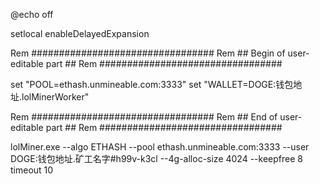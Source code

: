 @echo off
 
setlocal enableDelayedExpansion
 
Rem #################################
Rem ## Begin of user-editable part ##
Rem #################################
 
set "POOL=ethash.unmineable.com:3333"
set "WALLET=DOGE:钱包地址.lolMinerWorker"										
 
Rem #################################
Rem ##  End of user-editable part  ##
Rem #################################
 
lolMiner.exe --algo ETHASH --pool ethash.unmineable.com:3333 --user DOGE:钱包地址.矿工名字#h99v-k3cl --4g-alloc-size 4024 --keepfree 8 
timeout 10
